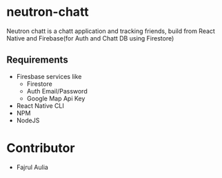 # neutron-chatt
Neutron chatt is a chatt application and tracking friends, build from React Native and Firebase(for Auth and Chatt DB using Firestore)

## Requirements
- Firesbase services like 
  - Firestore 
   - Auth Email/Password
   - Google Map Api Key
- React Native CLI
- NPM
- NodeJS

# Contributor
 - Fajrul Aulia
